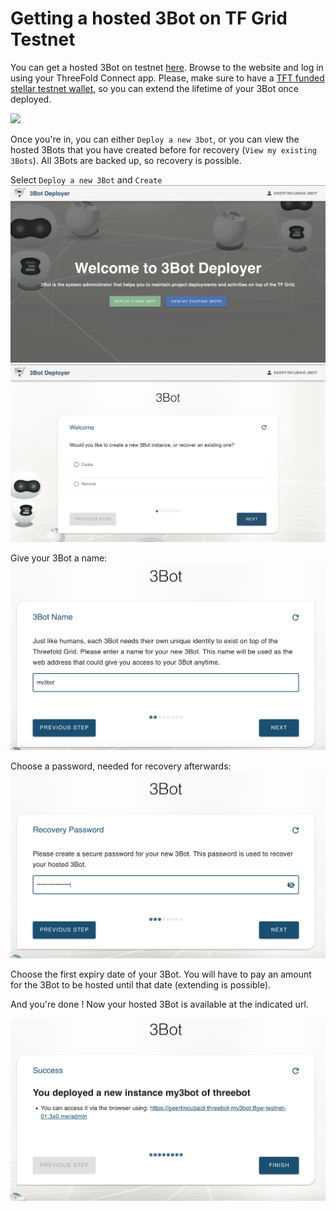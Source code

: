 # Getting a hosted 3Bot  on TF Grid Testnet


You can get a hosted 3Bot on testnet [here](https://deploy3bot.testnet.grid.tf). 
Browse to the website and log in using your ThreeFold Connect app. Please, make sure to have a [TFT funded stellar testnet wallet](testnet_wallet_interstellar.md), so you can extend the lifetime of your 3Bot once deployed.

![](./img/hosted3bot_login.png)

Once you're in, you can either `Deploy a new 3bot`, or you can view the hosted 3Bots that you have created before for recovery (`View my existing 3Bots`). All 3Bots are backed up, so recovery is possible. 

Select `Deploy a new 3Bot` and `Create` 
![](./img/hosted3bot_choice.png)
![](./img/hosted3bot_create_recover.png)

Give your 3Bot a name: 
![](./img/hosted3bot_name.png)

Choose a password, needed for recovery afterwards:
![](./img/hosted3bot_password.png)

Choose the first expiry date of your 3Bot. You will have to pay an amount for the 3Bot to be hosted until that date (extending is possible).

And you're done ! 
Now your hosted 3Bot is available at the indicated url. 

![](./img/hosted3bot_success.png)



